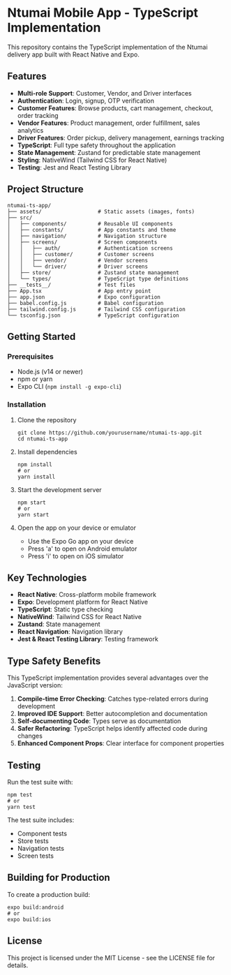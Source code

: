 # Ntumai Mobile App - TypeScript Implementation

This repository contains the TypeScript implementation of the Ntumai delivery app built with React Native and Expo.

## Features

- **Multi-role Support**: Customer, Vendor, and Driver interfaces
- **Authentication**: Login, signup, OTP verification
- **Customer Features**: Browse products, cart management, checkout, order tracking
- **Vendor Features**: Product management, order fulfillment, sales analytics
- **Driver Features**: Order pickup, delivery management, earnings tracking
- **TypeScript**: Full type safety throughout the application
- **State Management**: Zustand for predictable state management
- **Styling**: NativeWind (Tailwind CSS for React Native)
- **Testing**: Jest and React Testing Library

## Project Structure

```
ntumai-ts-app/
├── assets/                  # Static assets (images, fonts)
├── src/
│   ├── components/          # Reusable UI components
│   ├── constants/           # App constants and theme
│   ├── navigation/          # Navigation structure
│   ├── screens/             # Screen components
│   │   ├── auth/            # Authentication screens
│   │   ├── customer/        # Customer screens
│   │   ├── vendor/          # Vendor screens
│   │   └── driver/          # Driver screens
│   ├── store/               # Zustand state management
│   └── types/               # TypeScript type definitions
├── __tests__/               # Test files
├── App.tsx                  # App entry point
├── app.json                 # Expo configuration
├── babel.config.js          # Babel configuration
├── tailwind.config.js       # Tailwind CSS configuration
└── tsconfig.json            # TypeScript configuration
```

## Getting Started

### Prerequisites

- Node.js (v14 or newer)
- npm or yarn
- Expo CLI (`npm install -g expo-cli`)

### Installation

1. Clone the repository
   ```
   git clone https://github.com/yourusername/ntumai-ts-app.git
   cd ntumai-ts-app
   ```

2. Install dependencies
   ```
   npm install
   # or
   yarn install
   ```

3. Start the development server
   ```
   npm start
   # or
   yarn start
   ```

4. Open the app on your device or emulator
   - Use the Expo Go app on your device
   - Press 'a' to open on Android emulator
   - Press 'i' to open on iOS simulator

## Key Technologies

- **React Native**: Cross-platform mobile framework
- **Expo**: Development platform for React Native
- **TypeScript**: Static type checking
- **NativeWind**: Tailwind CSS for React Native
- **Zustand**: State management
- **React Navigation**: Navigation library
- **Jest & React Testing Library**: Testing framework

## Type Safety Benefits

This TypeScript implementation provides several advantages over the JavaScript version:

1. **Compile-time Error Checking**: Catches type-related errors during development
2. **Improved IDE Support**: Better autocompletion and documentation
3. **Self-documenting Code**: Types serve as documentation
4. **Safer Refactoring**: TypeScript helps identify affected code during changes
5. **Enhanced Component Props**: Clear interface for component properties

## Testing

Run the test suite with:

```
npm test
# or
yarn test
```

The test suite includes:
- Component tests
- Store tests
- Navigation tests
- Screen tests

## Building for Production

To create a production build:

```
expo build:android
# or
expo build:ios
```

## License

This project is licensed under the MIT License - see the LICENSE file for details.
